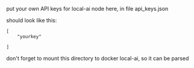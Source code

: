 put your own API keys for local-ai node here, in file api_keys.json

should look like this:
```
[
    "yourkey"

]
```

don't forget to mount this directory to docker local-ai, so it can be parsed